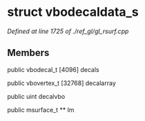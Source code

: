 # struct vbodecaldata_s

*Defined at line 1725 of ./ref_gl/gl_rsurf.cpp*

## Members

public vbodecal_t [4096] decals

public vbovertex_t [32768] decalarray

public uint decalvbo

public msurface_t ** lm



